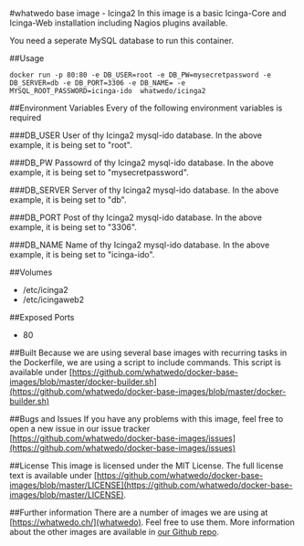 #whatwedo base image - Icinga2
In this image is a basic Icinga-Core and Icinga-Web installation including Nagios plugins available. 

You need a seperate MySQL database to run this container.

##Usage

```
docker run -p 80:80 -e DB_USER=root -e DB_PW=mysecretpassword -e DB_SERVER=db -e DB_PORT=3306 -e DB_NAME= -e MYSQL_ROOT_PASSWORD=icinga-ido  whatwedo/icinga2
```

##Environment Variables
Every of the following environment variables is required

###DB_USER
User of thy Icinga2 mysql-ido database. In the above example, it is being set to "root".

###DB_PW
Passowrd of thy Icinga2 mysql-ido database. In the above example, it is being set to "mysecretpassword".

###DB_SERVER
Server of thy Icinga2 mysql-ido database. In the above example, it is being set to "db".

###DB_PORT
Post of thy Icinga2 mysql-ido database. In the above example, it is being set to "3306".

###DB_NAME
Name of thy Icinga2 mysql-ido database. In the above example, it is being set to "icinga-ido".

##Volumes
* /etc/icinga2
* /etc/icingaweb2

##Exposed Ports
* 80

##Built
Because we are using several base images with recurring tasks in the Dockerfile, we are using a script to include commands. This script is available under [https://github.com/whatwedo/docker-base-images/blob/master/docker-builder.sh](https://github.com/whatwedo/docker-base-images/blob/master/docker-builder.sh)

##Bugs and Issues
If you have any problems with this image, feel free to open a new issue in our issue tracker [https://github.com/whatwedo/docker-base-images/issues](https://github.com/whatwedo/docker-base-images/issues)

##License
This image is licensed under the MIT License. The full license text is available under [https://github.com/whatwedo/docker-base-images/blob/master/LICENSE](https://github.com/whatwedo/docker-base-images/blob/master/LICENSE).

##Further information
There are a number of images we are using at [https://whatwedo.ch/](whatwedo). Feel free to use them. More information about the other images are available in [our Github repo](https://github.com/whatwedo/docker-base-images).